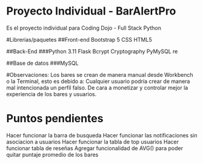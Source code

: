 # Proyecto Individual - BarAlertPro
Es el proyecto individual para Coding Dojo - Full Stack Python

#Librerias/paquetes
##Front-end
Bootstrap 5
CSS
HTML5

##Back-End
###Python 3.11
Flask
Bcrypt
Cryptography
PyMySQL
re

##Base de datos
###MySQL

#Observaciones:
Los bares se crean de manera manual desde Workbench o la Terminal, esto es debido a:
Cualquier usuario podría crear de manera mal intencionada un perfil falso.
De cara a monetizar y controlar mejor la experiencia de los bares y usuarios.

# Puntos pendientes
Hacer funcionar la barra de busqueda
Hacer funcionar las notificaciones sin asociacion a usuarios
Hacer funcionar la tabla de top usuarios
Hacer funcionar tabla de reseñas
Agregar funcionalidad de AVG() para poder quitar puntaje promedio de los bares
